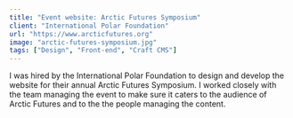 ```yaml
---
title: "Event website: Arctic Futures Symposium"
client: "International Polar Foundation"
url: "https://www.arcticfutures.org"
image: "arctic-futures-symposium.jpg"
tags: ["Design", "Front-end", "Craft CMS"]
---
```


I was hired by the International Polar Foundation to design and develop the website for their annual Arctic Futures Symposium. I worked closely with the team managing the event to make sure it caters to the audience of Arctic Futures and to the the people managing the content.
